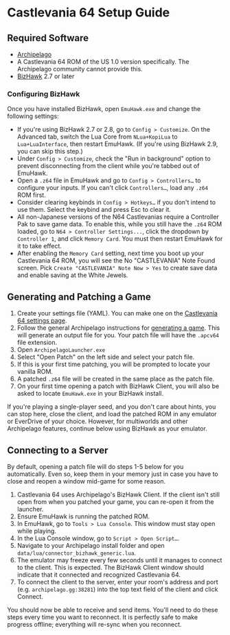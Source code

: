 # Castlevania 64 Setup Guide

## Required Software

- [Archipelago](https://github.com/ArchipelagoMW/Archipelago/releases)
- A Castlevania 64 ROM of the US 1.0 version specifically. The Archipelago community cannot provide this.
- [BizHawk](https://tasvideos.org/BizHawk/ReleaseHistory) 2.7 or later

### Configuring BizHawk

Once you have installed BizHawk, open `EmuHawk.exe` and change the following settings:

- If you're using BizHawk 2.7 or 2.8, go to `Config > Customize`. On the Advanced tab, switch the Lua Core from
`NLua+KopiLua` to `Lua+LuaInterface`, then restart EmuHawk. (If you're using BizHawk 2.9, you can skip this step.)
- Under `Config > Customize`, check the "Run in background" option to prevent disconnecting from the client while you're
tabbed out of EmuHawk.
- Open a `.z64` file in EmuHawk and go to `Config > Controllers…` to configure your inputs. If you can't click
`Controllers…`, load any `.z64` ROM first.
- Consider clearing keybinds in `Config > Hotkeys…` if you don't intend to use them. Select the keybind and press Esc to
clear it.
- All non-Japanese versions of the N64 Castlevanias require a Controller Pak to save game data. To enable this, while
you still have the `.z64` ROM loaded, go to `N64 > Controller Settings...`, click the dropdown by `Controller 1`, and
click `Memory Card`. You must then restart EmuHawk for it to take effect.
- After enabling the `Memory Card` setting, next time you boot up your Castlevania 64 ROM, you will see the 
No "CASTLEVANIA" Note Found screen. Pick `Create "CASTLEVANIA" Note Now > Yes` to create save data and enable saving at
the White Jewels.


## Generating and Patching a Game

1. Create your settings file (YAML). You can make one on the
[Castlevania 64 settings page](../../../games/Castlevania64/player-settings).
2. Follow the general Archipelago instructions for [generating a game](../../Archipelago/setup/en#generating-a-game).
This will generate an output file for you. Your patch file will have the `.apcv64` file extension.
3. Open `ArchipelagoLauncher.exe`
4. Select "Open Patch" on the left side and select your patch file.
5. If this is your first time patching, you will be prompted to locate your vanilla ROM.
6. A patched `.z64` file will be created in the same place as the patch file.
7. On your first time opening a patch with BizHawk Client, you will also be asked to locate `EmuHawk.exe` in your
BizHawk install.

If you're playing a single-player seed, and you don't care about hints, you can stop here, close the client, and load
the patched ROM in any emulator or EverDrive of your choice. However, for multiworlds and other Archipelago features,
continue below using BizHawk as your emulator.

## Connecting to a Server

By default, opening a patch file will do steps 1-5 below for you automatically. Even so, keep them in your memory just
in case you have to close and reopen a window mid-game for some reason.

1. Castlevania 64 uses Archipelago's BizHawk Client. If the client isn't still open from when you patched your game,
you can re-open it from the launcher.
2. Ensure EmuHawk is running the patched ROM.
3. In EmuHawk, go to `Tools > Lua Console`. This window must stay open while playing.
4. In the Lua Console window, go to `Script > Open Script…`.
5. Navigate to your Archipelago install folder and open `data/lua/connector_bizhawk_generic.lua`.
6. The emulator may freeze every few seconds until it manages to connect to the client. This is expected. The BizHawk
Client window should indicate that it connected and recognized Castlevania 64.
7. To connect the client to the server, enter your room's address and port (e.g. `archipelago.gg:38281`) into the
top text field of the client and click Connect.

You should now be able to receive and send items. You'll need to do these steps every time you want to reconnect. It is
perfectly safe to make progress offline; everything will re-sync when you reconnect.
